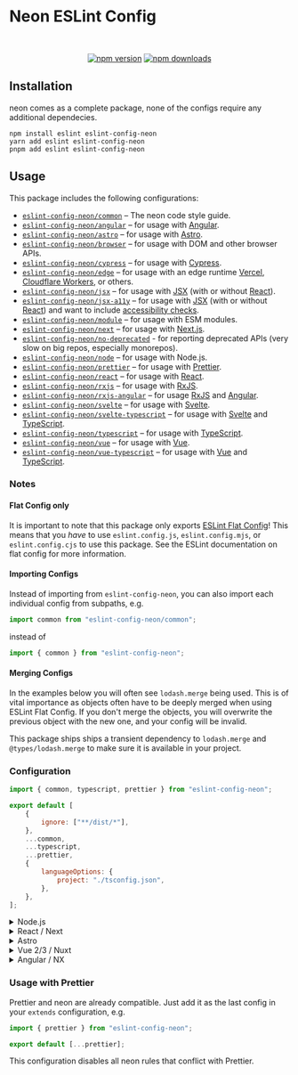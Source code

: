 # Neon ESLint Config

<div align="center">
 <br />
 <p>
  <a href="https://www.npmjs.com/package/eslint-config-neon"><img src="https://img.shields.io/npm/v/eslint-config-neon.svg?maxAge=3600" alt="npm version" /></a>
  <a href="https://www.npmjs.com/package/eslint-config-neon"><img src="https://img.shields.io/npm/dt/eslint-config-neon.svg?maxAge=3600" alt="npm downloads" /></a>
 </p>
</div>

## Installation

neon comes as a complete package, none of the configs require any additional dependecies.

```sh-session
npm install eslint eslint-config-neon
yarn add eslint eslint-config-neon
pnpm add eslint eslint-config-neon
```

## Usage

This package includes the following configurations:

- [`eslint-config-neon/common`](./src/common.ts) – The neon code style guide.
- [`eslint-config-neon/angular`](./src/angular.ts) – for usage with [Angular](https://angular.io/).
- [`eslint-config-neon/astro`](./src/astro.ts) – for usage with [Astro](https://astro.build/).
- [`eslint-config-neon/browser`](./src/browser.ts) – for usage with DOM and other browser APIs.
- [`eslint-config-neon/cypress`](./src/cypress.ts) – for usage with [Cypress](https://cypress.io/).
- [`eslint-config-neon/edge`](./src/edge.ts) – for usage with an edge runtime [Vercel](https://vercel.com/blog/introducing-the-edge-runtime), [Cloudflare Workers](https://workers.cloudflare.com/), or others.
- [`eslint-config-neon/jsx`](./src/jsx.ts) – for usage with [JSX](https://reactjs.org/docs/introducing-jsx.html) (with or without [React](https://reactjs.org/)).
- [`eslint-config-neon/jsx-a11y`](./src/jsx-a11y.ts) – for usage with [JSX](https://facebook.github.io/react/) (with or without [React](https://reactjs.org/)) and want to include [accessibility checks](https://github.com/jsx-eslint/eslint-plugin-jsx-a11y).
- [`eslint-config-neon/module`](./src/module.ts) – for usage with ESM modules.
- [`eslint-config-neon/next`](./src/next.ts) – for usage with [Next.js](https://nextjs.org/).
- [`eslint-config-neon/no-deprecated`](./src/no-deprecated.ts) - for reporting deprecated APIs (very slow on big repos, especially monorepos).
- [`eslint-config-neon/node`](./src/node.ts) – for usage with Node.js.
- [`eslint-config-neon/prettier`](./src/prettier.ts) – for usage with [Prettier](https://prettier.io/).
- [`eslint-config-neon/react`](./src/react.ts) – for usage with [React](https://reactjs.org/).
- [`eslint-config-neon/rxjs`](./src/rxjs.ts) – for usage with [RxJS](https://rxjs.dev/).
- [`eslint-config-neon/rxjs-angular`](./src/rxjs-angular.ts) – for usage [RxJS](https://rxjs.dev/) and [Angular](https://angular.io/).
- [`eslint-config-neon/svelte`](./src/svelte.ts) – for usage with [Svelte](https://svelte.dev/).
- [`eslint-config-neon/svelte-typescript`](./src/svelte-typescript.ts) – for usage with [Svelte](https://svelte.dev/) and [TypeScript](http://typescriptlang.org/).
- [`eslint-config-neon/typescript`](./src/typescript.ts) – for usage with [TypeScript](http://typescriptlang.org/).
- [`eslint-config-neon/vue`](./src/vue.ts) – for usage with [Vue](https://vuejs.org/).
- [`eslint-config-neon/vue-typescript`](./src/vue-typescript.ts) – for usage with [Vue](https://vuejs.org/) and [TypeScript](http://typescriptlang.org/).

### Notes

#### Flat Config only

It is important to note that this package only exports [ESLint Flat Config][]! This means that you _have_ to use `eslint.config.js`, `eslint.config.mjs`, or `eslint.config.cjs` to use this package. See the ESLint documentation on flat config for more information.

#### Importing Configs

Instead of importing from `eslint-config-neon`, you can also import each individual config from subpaths, e.g.

```ts
import common from "eslint-config-neon/common";
```

instead of

```ts
import { common } from "eslint-config-neon";
```

#### Merging Configs

In the examples below you will often see `lodash.merge` being used. This is of vital importance as objects often have to be deeply merged when using ESLint Flat Config. If you don't merge the objects, you will overwrite the previous object with the new one, and your config will be invalid.

This package ships ships a transient dependency to `lodash.merge` and `@types/lodash.merge` to make sure it is available in your project.

### Configuration

```js
import { common, typescript, prettier } from "eslint-config-neon";

export default [
	{
		ignore: ["**/dist/*"],
	},
	...common,
	...typescript,
	...prettier,
	{
		languageOptions: {
			project: "./tsconfig.json",
		},
	},
];
```

<details>
<summary>Node.js</summary>
<br>

```js
import { common, node, typescript, prettier } from "eslint-config-neon";

export default [
	{
		ignore: ["**/dist/*"],
	},
	...common,
	...typescript,
	...node,
	...prettier,
	{
		languageOptions: {
			project: "./tsconfig.json",
		},
	},
];
```

<br>
</details>

<details>
<summary>React / Next</summary>
<br>

React:

```js
import { common, browser, node, typescript, react, edge, prettier } from "eslint-config-neon";

export default [
	{
		ignore: ["**/dist/*"],
	},
	...common,
	...browser,
	...node,
	...typescript,
	...react,
	...edge,
	...prettier,
	{
		settings: {
			react: {
				version: "detect",
			},
		},
		languageOptions: {
			parserOptions: {
				project: "./tsconfig.json",
			},
		},
		rules: {
			"react/react-in-jsx-scope": 0,
			"react/jsx-filename-extension": [1, { extensions: [".tsx"] }],
		},
	},
];
```

Next:

```js
import { common, browser, node, typescript, react, next, edge, prettier } from "eslint-config-neon";

export default [
	{
		ignore: ["**/dist/*"],
	},
	...common,
	...browser,
	...node,
	...typescript,
	...react,
	...next,
	...edge,
	...prettier,
	{
		settings: {
			react: {
				version: "detect",
			},
		},
		languageOptions: {
			project: "./tsconfig.json",
			parserOptions: {
				project: "./tsconfig.json",
			},
		},
		rules: {
			"react/react-in-jsx-scope": 0,
			"react/jsx-filename-extension": [1, { extensions: [".tsx"] }],
		},
	},
];
```

<br>
</details>

<details>
<summary>Astro</summary>
<br>

```js
import { common, browser, node, typescript, react, astro, prettier } from "eslint-config-neon";

export default [
	{
		ignore: ["**/dist/*"],
	},
	...common,
	...browser,
	...node,
	...typescript,
	...react,
	...astro,
	...prettier,
	{
		settings: {
			react: {
				version: "detect",
			},
		},
		languageOptions: {
			project: "./tsconfig.json",
			parserOptions: {
				project: "./tsconfig.json",
			},
		},
		rules: {
			"react/jsx-filename-extension": [1, { extensions: [".tsx"] }],
		},
	},
];
```

<br>
</details>

<details>
<summary>Vue 2/3 / Nuxt</summary>
<br>

```js
import { common, browser, node, typescript, vue, vuetypescript, prettier } from "eslint-config-neon";

export default [
	{
		ignore: ["**/dist/*"],
	},
	...common,
	...browser,
	...node,
	...typescript,
	...vue,
	...vuetypescript,
	...prettier,
	{
		languageOptions: {
			parserOptions: {
				project: "./tsconfig.json",
			},
		},
	},
];
```

<br>
</details>

<details>
<summary>Angular / NX</summary>
<br>

```js
import { angular, browser, common, node, prettier, rxjs, rxjsangular, typescript } from "eslint-config-neon";
import merge from "lodash.merge";

/**
 * @type {import('@typescript-eslint/utils').TSESLint.FlatConfig.ConfigArray}
 */
const config = [
	...[...common, ...browser, ...node, ...typescript, ...angular, ...rxjs, ...rxjsangular, ...prettier].map((config) =>
		merge(config, {
			files: ["src/**/*.ts"],
			languageOptions: {
				parserOptions: {
					project: "tsconfig.json",
				},
			},
		}),
	),
	...angular.map((config) =>
		merge(config, {
			files: ["src/**/*.html"],
			languageOptions: {
				parserOptions: {
					project: "tsconfig.json",
				},
			},
		}),
	),
];

export default config;
```

<br>
</details>

### Usage with Prettier

Prettier and neon are already compatible. Just add it as the last config in your `extends` configuration, e.g.

```js
import { prettier } from "eslint-config-neon";

export default [...prettier];
```

This configuration disables all neon rules that conflict with Prettier.

[ESLint Flat Config]: https://eslint.org/blog/2022/08/new-config-system-part-2/
